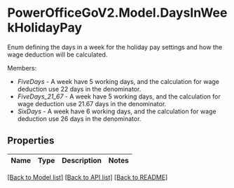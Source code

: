 # PowerOfficeGoV2.Model.DaysInWeekHolidayPay
Enum defining the days in a week for the holiday pay settings  and how the wage deduction will be calculated.<p>Members:</p><ul><li><i>FiveDays</i> - A week have 5 working days,                 and the calculation for wage deduction use 22 days in the denominator.</li><li><i>FiveDays_21_67</i> - A week have 5 working days,                 and the calculation for wage deduction use 21.67 days in the denominator.</li><li><i>SixDays</i> - A week have 6 working days,                 and the calculation for wage deduction use 26 days in the denominator.</li></ul>

## Properties

Name | Type | Description | Notes
------------ | ------------- | ------------- | -------------

[[Back to Model list]](../../README.md#documentation-for-models) [[Back to API list]](../../README.md#documentation-for-api-endpoints) [[Back to README]](../../README.md)

